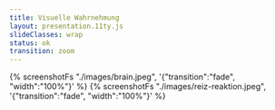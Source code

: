 ```yaml
---
title: Visuelle Wahrnehmung
layout: presentation.11ty.js
slideClasses: wrap
status: ok
transition: zoom
---
```


{% screenshotFs "./images/brain.jpeg", '{"transition":"fade", "width":"100%"}' %}
{% screenshotFs "./images/reiz-reaktion.jpeg", '{"transition":"fade", "width":"100%"}' %}
